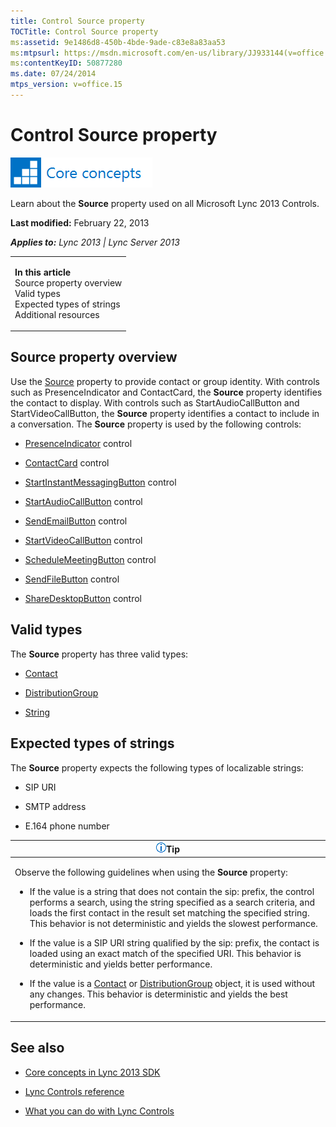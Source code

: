 ```yaml
---
title: Control Source property
TOCTitle: Control Source property
ms:assetid: 9e1486d8-450b-4bde-9ade-c83e8a83aa53
ms:mtpsurl: https://msdn.microsoft.com/en-us/library/JJ933144(v=office.15)
ms:contentKeyID: 50877280
ms.date: 07/24/2014
mtps_version: v=office.15
---
```


# Control Source property

![Core concepts](images/JJ933133.mod_icon_CoreConcepts_long(Office.15).png "Core concepts")

Learn about the **Source** property used on all Microsoft Lync 2013 Controls.

**Last modified:** February 22, 2013

***Applies to:** Lync 2013 | Lync Server 2013*

<table>
<colgroup>
<col style="width: 100%" />
</colgroup>
<tbody>
<tr class="odd">
<td><p><strong>In this article</strong><br />
Source property overview<br />
Valid types<br />
Expected types of strings<br />
Additional resources</p></td>
</tr>
</tbody>
</table>

## Source property overview

Use the [Source](https://msdn.microsoft.com/en-us/library/hh363511\(v=office.15\)) property to provide contact or group identity. With controls such as PresenceIndicator and ContactCard, the **Source** property identifies the contact to display. With controls such as StartAudioCallButton and StartVideoCallButton, the **Source** property identifies a contact to include in a conversation. The **Source** property is used by the following controls:

  - [PresenceIndicator](https://msdn.microsoft.com/en-us/library/hh345947\(v=office.15\)) control

  - [ContactCard](https://msdn.microsoft.com/en-us/library/hh379168\(v=office.15\)) control

  - [StartInstantMessagingButton](https://msdn.microsoft.com/en-us/library/hh379340\(v=office.15\)) control

  - [StartAudioCallButton](https://msdn.microsoft.com/en-us/library/hh378744\(v=office.15\)) control

  - [SendEmailButton](https://msdn.microsoft.com/en-us/library/hh379649\(v=office.15\)) control

  - [StartVideoCallButton](https://msdn.microsoft.com/en-us/library/hh379584\(v=office.15\)) control

  - [ScheduleMeetingButton](https://msdn.microsoft.com/en-us/library/hh363440\(v=office.15\)) control

  - [SendFileButton](https://msdn.microsoft.com/en-us/library/hh347610\(v=office.15\)) control

  - [ShareDesktopButton](https://msdn.microsoft.com/en-us/library/hh363609\(v=office.15\)) control

## Valid types

The **Source** property has three valid types:

  - [Contact](https://msdn.microsoft.com/en-us/library/jj266463\(v=office.15\))

  - [DistributionGroup](https://msdn.microsoft.com/en-us/library/jj293432\(v=office.15\))

  - [String](http://go.microsoft.com/fwlink/?linkid=131086%26clcid=0x409)

## Expected types of strings

The **Source** property expects the following types of localizable strings:

  - SIP URI

  - SMTP address

  - E.164 phone number

<table>
<colgroup>
<col style="width: 100%" />
</colgroup>
<thead>
<tr class="header">
<th><img src="images/JJ933112.alert_note(Office.15).gif" title="Tip" alt="Tip" /><strong>Tip</strong></th>
</tr>
</thead>
<tbody>
<tr class="odd">
<td><p>Observe the following guidelines when using the <strong>Source</strong> property:</p>
<ul>
<li><p>If the value is a string that does not contain the sip: prefix, the control performs a search, using the string specified as a search criteria, and loads the first contact in the result set matching the specified string. This behavior is not deterministic and yields the slowest performance.</p></li>
<li><p>If the value is a SIP URI string qualified by the sip: prefix, the contact is loaded using an exact match of the specified URI. This behavior is deterministic and yields better performance.</p></li>
<li><p>If the value is a <a href="https://msdn.microsoft.com/en-us/library/jj266463(v=office.15)">Contact</a> or <a href="https://msdn.microsoft.com/en-us/library/jj293432(v=office.15)">DistributionGroup</a> object, it is used without any changes. This behavior is deterministic and yields the best performance.</p></li>
</ul></td>
</tr>
</tbody>
</table>

## See also

  - [Core concepts in Lync 2013 SDK](core-concepts-in-lync-2013-sdk.md)

  - [Lync Controls reference](lync-controls-reference.md)

  - [What you can do with Lync Controls](what-you-can-do-with-lync-controls.md)

